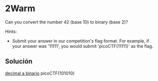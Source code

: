 # 2Warm
Can you convert the number 42 (base 10) to binary (base 2)?

Hints:
- Submit your answer in our competition's flag format. For example, if your answer was '11111', you would submit 'picoCTF{11111}' as the flag.

## Solución
[decimal a binario](https://www.rapidtables.org/convert/number/decimal-to-binary.html)
picoCTF{101010}